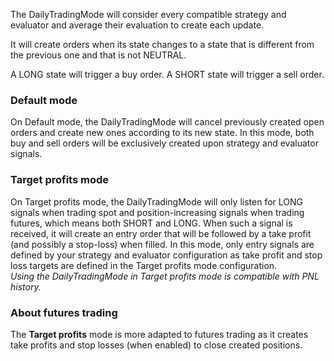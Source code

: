 The DailyTradingMode will consider every compatible strategy and evaluator and average their evaluation to create
each update.

It will create orders when its state changes to 
a state that is different from the previous one and that is not NEUTRAL.

A LONG state will trigger a buy order. A SHORT state will trigger a sell order. 

[//]: # (<div class="text-center">)

[//]: # (    <iframe width="560" height="315" src="https://www.youtube.com/embed/yTE6NE690Ds?showinfo=0&amp;rel=0" )

[//]: # (    title="YouTube video player" frameborder="0" allow="accelerometer; autoplay; )

[//]: # (    clipboard-write; encrypted-media; gyroscope; picture-in-picture" allowfullscreen></iframe>)

[//]: # (</div>)

[//]: # (To know more, checkout the )

[//]: # (<a target="_blank" rel="noopener" href="https://www.octobot.cloud/en/guides/octobot-trading-modes/daily-trading-mode?utm_source=octobot&utm_medium=dk&utm_campaign=regular_open_source_content&utm_content=DailyTradingModeDocs">)

[//]: # (full Daily trading mode guide</a>.)

### Default mode
On Default mode, the DailyTradingMode will cancel previously created open orders 
and create new ones according to its new state. 
In this mode, both buy and sell orders will be exclusively created upon strategy and evaluator signals.

### Target profits mode
On Target profits mode, the DailyTradingMode will only listen for LONG signals when trading spot 
and position-increasing signals when trading futures, which means both SHORT and LONG. When such a signal is received, it will create an entry order 
that will be followed by a take profit (and possibly a stop-loss) when filled. In this mode, only entry signals are 
defined by your strategy and evaluator configuration as take profit and stop loss targets are defined in 
the Target profits mode configuration.  
*Using the DailyTradingMode in Target profits mode is compatible with PNL history.*

### About futures trading  
The **Target profits** mode is more adapted to futures trading as it creates take profits and stop losses (when enabled) 
to close created positions.
